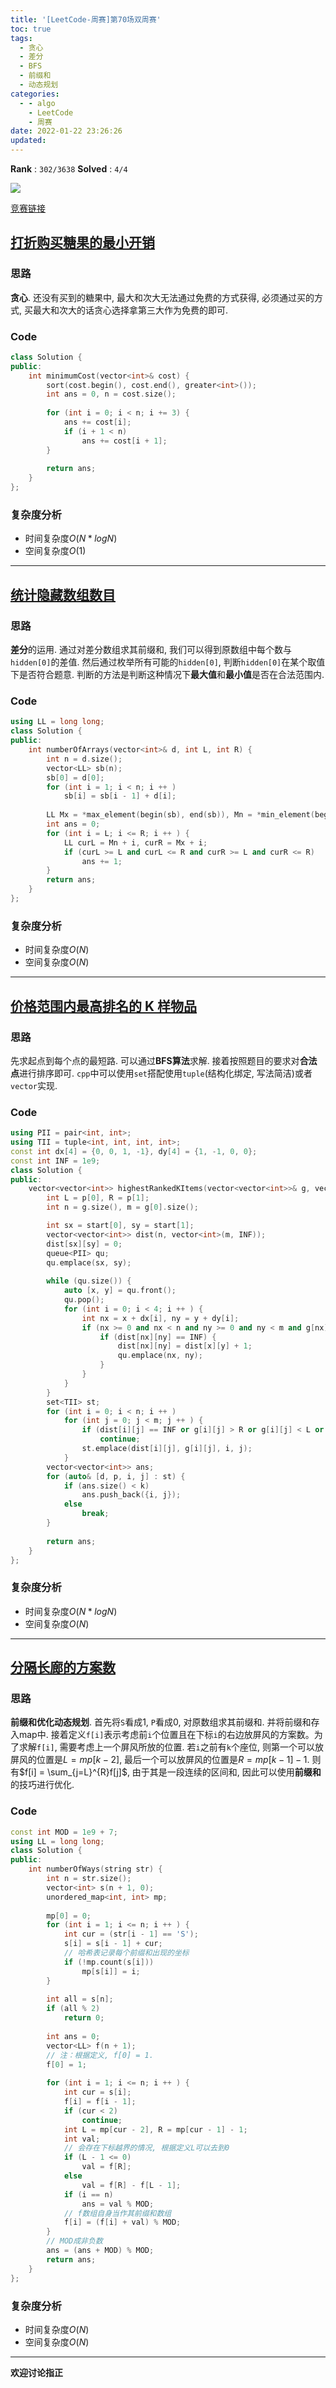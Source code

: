 ```yaml
---
title: '[LeetCode-周赛]第70场双周赛'
toc: true
tags:
  - 贪心
  - 差分
  - BFS
  - 前缀和
  - 动态规划
categories:
  - - algo
    - LeetCode
    - 周赛
date: 2022-01-22 23:26:26
updated:
---
```


**Rank** : `302/3638`
**Solved** : `4/4`

![](https://cdn.jsdelivr.net/gh/CsJsss/CsJsss.github.io@hexo/themes/icarus/source/img/2022/1/LeetCode第70场双周赛.png)

[竞赛链接](https://leetcode-cn.com/contest/biweekly-contest-70/)

<!--more-->

## [打折购买糖果的最小开销](https://leetcode-cn.com/contest/biweekly-contest-70/problems/minimum-cost-of-buying-candies-with-discount/)

### 思路

**贪心**. 还没有买到的糖果中, 最大和次大无法通过免费的方式获得, 必须通过买的方式, 买最大和次大的话贪心选择拿第三大作为免费的即可.

### Code

```cpp
class Solution {
public:
    int minimumCost(vector<int>& cost) {
        sort(cost.begin(), cost.end(), greater<int>());
        int ans = 0, n = cost.size();
        
        for (int i = 0; i < n; i += 3) {
            ans += cost[i];
            if (i + 1 < n)
                ans += cost[i + 1];
        }
        
        return ans;
    }
};
```

### 复杂度分析

- 时间复杂度$O(N * logN)$
- 空间复杂度$O(1)$
----

## [统计隐藏数组数目](https://leetcode-cn.com/contest/biweekly-contest-70/problems/count-the-hidden-sequences/)

### 思路

**差分**的运用. 通过对差分数组求其前缀和, 我们可以得到原数组中每个数与`hidden[0]`的差值. 然后通过枚举所有可能的`hidden[0]`, 判断`hidden[0]`在某个取值下是否符合题意. 判断的方法是判断这种情况下**最大值**和**最小值**是否在合法范围内.

### Code

```cpp
using LL = long long;
class Solution {
public:
    int numberOfArrays(vector<int>& d, int L, int R) {
        int n = d.size();
        vector<LL> sb(n);
        sb[0] = d[0];
        for (int i = 1; i < n; i ++ )
            sb[i] = sb[i - 1] + d[i];
        
        LL Mx = *max_element(begin(sb), end(sb)), Mn = *min_element(begin(sb), end(sb));
        int ans = 0;
        for (int i = L; i <= R; i ++ ) {
            LL curL = Mn + i, curR = Mx + i;
            if (curL >= L and curL <= R and curR >= L and curR <= R)
                ans += 1;
        }
        return ans;
    }
};
```

### 复杂度分析

- 时间复杂度$O(N)$
- 空间复杂度$O(N)$
----

## [价格范围内最高排名的 K 样物品](https://leetcode-cn.com/contest/biweekly-contest-70/problems/k-highest-ranked-items-within-a-price-range/)

### 思路

先求起点到每个点的最短路. 可以通过**BFS算法**求解. 接着按照题目的要求对**合法点**进行排序即可. `cpp`中可以使用`set`搭配使用`tuple`(结构化绑定, 写法简洁)或者`vector`实现.

### Code

```cpp
using PII = pair<int, int>;
using TII = tuple<int, int, int, int>;
const int dx[4] = {0, 0, 1, -1}, dy[4] = {1, -1, 0, 0};
const int INF = 1e9;
class Solution {
public:
    vector<vector<int>> highestRankedKItems(vector<vector<int>>& g, vector<int>& p, vector<int>& start, int k) {
        int L = p[0], R = p[1];
        int n = g.size(), m = g[0].size();

        int sx = start[0], sy = start[1];
        vector<vector<int>> dist(n, vector<int>(m, INF));
        dist[sx][sy] = 0;
        queue<PII> qu;
        qu.emplace(sx, sy);
        
        while (qu.size()) {
            auto [x, y] = qu.front();
            qu.pop();
            for (int i = 0; i < 4; i ++ ) {
                int nx = x + dx[i], ny = y + dy[i];
                if (nx >= 0 and nx < n and ny >= 0 and ny < m and g[nx][ny]) {
                    if (dist[nx][ny] == INF) {
                        dist[nx][ny] = dist[x][y] + 1;
                        qu.emplace(nx, ny);
                    }
                }
            }
        }
        set<TII> st;
        for (int i = 0; i < n; i ++ )
            for (int j = 0; j < m; j ++ ) {
                if (dist[i][j] == INF or g[i][j] > R or g[i][j] < L or g[i][j] == 1)
                    continue;
                st.emplace(dist[i][j], g[i][j], i, j);
            }
        vector<vector<int>> ans;
        for (auto& [d, p, i, j] : st) {
            if (ans.size() < k)
                ans.push_back({i, j});
            else
                break;
        }        
    
        return ans;
    }
};
```

### 复杂度分析
- 时间复杂度$O(N * logN)$
- 空间复杂度$O(N)$
----

## [分隔长廊的方案数](https://leetcode-cn.com/contest/biweekly-contest-70/problems/number-of-ways-to-divide-a-long-corridor/)

### 思路

**前缀和优化动态规划**. 首先将`S`看成1, `P`看成0, 对原数组求其前缀和. 并将前缀和存入map中.
接着定义`f[i]`表示考虑前`i`个位置且在下标`i`的右边放屏风的方案数。为了求解`f[i]`, 需要考虑上一个屏风所放的位置. 
若`i`之前有`k`个座位, 则第一个可以放屏风的位置是$L = mp[k - 2]$, 最后一个可以放屏风的位置是$R = mp[k - 1] - 1$.
则有$f[i] = \sum_{j=L}^{R}f[j]$, 由于其是一段连续的区间和, 因此可以使用**前缀和**的技巧进行优化.

### Code

```cpp
const int MOD = 1e9 + 7;
using LL = long long;
class Solution {
public:
    int numberOfWays(string str) {
        int n = str.size();
        vector<int> s(n + 1, 0);
        unordered_map<int, int> mp;
        
        mp[0] = 0;
        for (int i = 1; i <= n; i ++ ) {
            int cur = (str[i - 1] == 'S');
            s[i] = s[i - 1] + cur;
            // 哈希表记录每个前缀和出现的坐标
            if (!mp.count(s[i]))
                mp[s[i]] = i;
        }
        
        int all = s[n];
        if (all % 2)
            return 0;
        
        int ans = 0;
        vector<LL> f(n + 1);
        // 注：根据定义, f[0] = 1.
        f[0] = 1;
        
        for (int i = 1; i <= n; i ++ ) {
            int cur = s[i];
            f[i] = f[i - 1];
            if (cur < 2)
                continue;
            int L = mp[cur - 2], R = mp[cur - 1] - 1;
            int val;
            // 会存在下标越界的情况, 根据定义L可以去到0
            if (L - 1 <= 0)
                val = f[R];
            else
                val = f[R] - f[L - 1];
            if (i == n)
                ans = val % MOD;
            // f数组自身当作其前缀和数组
            f[i] = (f[i] + val) % MOD;
        }
        // MOD成非负数
        ans = (ans + MOD) % MOD;
        return ans;
    }
};
```

### 复杂度分析
- 时间复杂度$O(N)$
- 空间复杂度$O(N)$

----
**欢迎讨论指正**